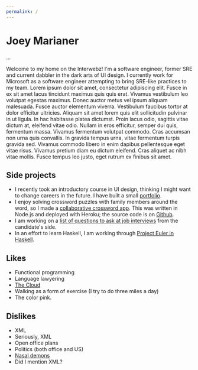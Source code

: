 ```yaml
---
permalink: /
---
```

Joey Marianer
=============
<span class="visible-xs visible-sm">
...
</span>

Welcome to my home on the Interwebz! I'm a software engineer, former SRE and current dabbler in the dark arts of UI design. I currently work for Microsoft as a software engineer attempting to bring SRE-like practices to my team.
Lorem ipsum dolor sit amet, consectetur adipiscing elit. Fusce in ex sit amet lacus tincidunt maximus quis quis erat. Vivamus vestibulum leo volutpat egestas maximus. Donec auctor metus vel ipsum aliquam malesuada. Fusce auctor elementum viverra. Vestibulum faucibus tortor at dolor efficitur ultricies. Aliquam sit amet lorem quis elit sollicitudin pulvinar in ut ligula. In hac habitasse platea dictumst. Proin lacus odio, sagittis vitae dictum at, eleifend vitae odio. Nullam in eros efficitur, semper dui quis, fermentum massa. Vivamus fermentum volutpat commodo. Cras accumsan non urna quis convallis. In gravida tempus urna, vitae fermentum turpis gravida sed. Vivamus commodo libero in enim dapibus pellentesque eget vitae risus. Vivamus pretium diam eu dictum eleifend. Cras aliquet ac nibh vitae mollis. Fusce tempus leo justo, eget rutrum ex finibus sit amet.

Side projects
-------------
- I recently took an introductory course in UI design, thinking I might want to change careers in the future. I have built a small [portfolio](#).
- I enjoy solving crossword puzzles with family members around the word, so I made a [collaborative crossword app](#). This was written in Node.js and deployed with Heroku; the source code is on [Github](#).
- I am working on a [list of questions to ask at job interviews](#) from the candidate's side.
- In an effort to learn Haskell, I am working through [Project Euler in Haskell](#).

Likes
-----
- Functional programming
- Language lawyering
- [The Cloud](https://xkcd.com/908/)
- Walking as a form of exercise (I try to do three miles a day)
- The color pink.

Dislikes
--------
- XML
- Seriously, XML
- Open office plans
- Politics (both office and US)
- [Nasal demons](#)
- Did I mention XML?
